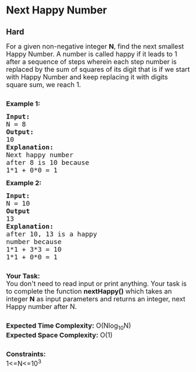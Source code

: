# Next Happy Number
## Hard 
<div class="problem-statement">
                <p></p><p><span style="font-size:18px">For a given non-negative integer <strong>N</strong>, find the next smallest Happy Number. A number is called happy if it leads to 1 after a sequence of steps wherein each step number is replaced by the sum of squares of its digit that is if we start with Happy Number and keep replacing it with digits square sum, we reach 1. </span><br>
&nbsp;</p>

<p><span style="font-size:18px"><strong>Example 1:</strong></span></p>

<pre><span style="font-size:18px"><strong>Input:
</strong>N = 8<strong>
Output:
</strong>10<strong>
Explanation:</strong>
Next happy number
after 8 is 10 because
1*1 + 0*0 = 1</span>
</pre>

<p><span style="font-size:18px"><strong>Example 2:</strong></span></p>

<pre><span style="font-size:18px"><strong>Input:
</strong>N = 10<strong>
Output
</strong>13<strong>
Explanation:
</strong>after 10, 13 is a happy
number because
1*1 + 3*3 = 10
1*1 + 0*0 = 1</span>
</pre>

<p><br>
<span style="font-size:18px"><strong>Your Task:</strong><br>
You don't need to read input or print anything. Your task is to complete the function <strong>nextHappy()</strong>&nbsp;which takes&nbsp;an integer&nbsp;<strong>N</strong>&nbsp;as input parameters&nbsp;and returns an integer, next Happy number after N.</span></p>

<p><br>
<span style="font-size:18px"><strong>Expected Time Complexity:</strong> O(Nlog<sub>10</sub>N)<br>
<strong>Expected Space Complexity:</strong> O(1)</span><br>
&nbsp;</p>

<p><span style="font-size:18px"><strong>Constraints:</strong><br>
1&lt;=N&lt;=10<sup>3</sup></span></p>
 <p></p>
            </div>